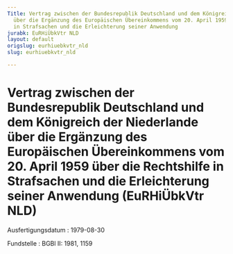 ```yaml
---
Title: Vertrag zwischen der Bundesrepublik Deutschland und dem Königreich der Niederlande
  über die Ergänzung des Europäischen Übereinkommens vom 20. April 1959 über die Rechtshilfe
  in Strafsachen und die Erleichterung seiner Anwendung
jurabk: EuRHiÜbkVtr NLD
layout: default
origslug: eurhiuebkvtr_nld
slug: eurhiuebkvtr_nld

---
```


# Vertrag zwischen der Bundesrepublik Deutschland und dem Königreich der Niederlande über die Ergänzung des Europäischen Übereinkommens vom 20. April 1959 über die Rechtshilfe in Strafsachen und die Erleichterung seiner Anwendung (EuRHiÜbkVtr NLD)

Ausfertigungsdatum
:   1979-08-30

Fundstelle
:   BGBl II: 1981, 1159

